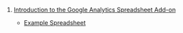 

1. [Introduction to the Google Analytics Spreadsheet Add-on](https://www.youtube.com/watch?v=azOPpD9yg5Q&list=PLI5YfMzCfRtYTvvDmFYIU5OUaxvhpZJ5z&index=1)

    - [Example Spreadsheet](https://docs.google.com/spreadsheets/d/11CjZAPYQ5PDBKJJdC7yFbJz9JobT1xblfYA-pP7gT1g/edit?usp=sharing)